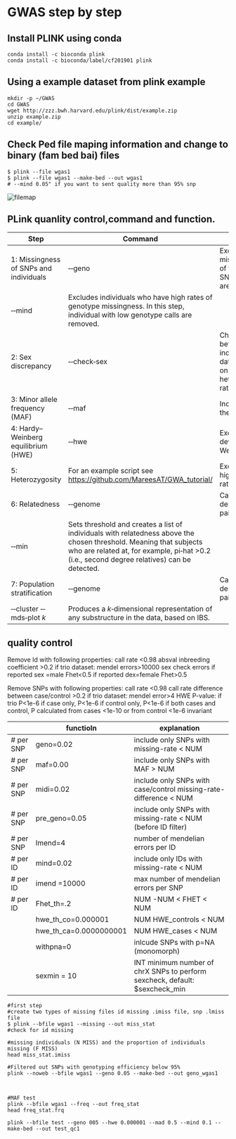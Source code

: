 # GWAS step by step

## Install PLINK using conda 
```
conda install -c bioconda plink
conda install -c bioconda/label/cf201901 plink
```

## Using a example dataset from plink example
```
mkdir -p ~/GWAS
cd GWAS
wget http://zzz.bwh.harvard.edu/plink/dist/example.zip
unzip example.zip
cd example/

```
## Check Ped file maping information and change to binary (fam bed bai) files
```
$ plink --file wgas1
$ plink --file wgas1 --make-bed --out wgas1
# --mind 0.05" if you want to sent quality more than 95% snp
```
![filemap](https://www.researchgate.net/publication/281588338/figure/fig6/AS:281417826226190@1444106646899/Genome-wide-association-data-files-GWA-data-files-are-typically-organized-into_W640.jpg) 


## PLink quanlity control,command and function.
| Step                                   | Command                                                      | Function                                                     |
| -------------------------------------- | ------------------------------------------------------------ | ------------------------------------------------------------ |
| 1: Missingness of SNPs and individuals | ‐‐geno                                                       | Excludes SNPs that are missing in a large proportion of the subjects. In this step, SNPs with low genotype calls are removed. |
| ‐‐mind                                 | Excludes individuals who have high rates of genotype missingness. In this step, individual with low genotype calls are removed. |                                                              |
| 2: Sex discrepancy                     | ‐‐check‐sex                                                  | Checks for discrepancies between sex of the individuals recorded in the dataset and their sex based on X chromosome heterozygosity/homozygosity rates. |
| 3: Minor allele frequency (MAF)        | ‐‐maf                                                        | Includes only SNPs above the set MAF threshold.              |
| 4: Hardy–Weinberg equilibrium (HWE)    | ‐‐hwe                                                        | Excludes markers which deviate from Hardy–Weinberg equilibrium. |
| 5: Heterozygosity                      | For an example script see https://github.com/MareesAT/GWA_tutorial/ | Excludes individuals with high or low heterozygosity rates   |
| 6: Relatedness                         | ‐‐genome                                                     | Calculates identity by descent (IBD) of all sample pairs.    |
| ‐‐min                                  | Sets threshold and creates a list of individuals with relatedness above the chosen threshold. Meaning that subjects who are related at, for example, pi‐hat >0.2 (i.e., second degree relatives) can be detected. |                                                              |
| 7: Population stratification           | ‐‐genome                                                     | Calculates identity by descent (IBD) of all sample pairs.    |
| ‐‐cluster ‐‐mds‐plot *k*               | Produces a *k*‐dimensional representation of any substructure in the data, based on IBS. |                                                              |


## quality control
Remove Id with following properties:
call rate <0.98
absval inbreeding coefficient >0.2
if trio dataset: mendel errors>10000
sex check errors
if reported sex =male Fhet<0.5
if reported dex=female Fhet>0.5

Remove SNPs with following properties:
call rate <0.98
call rate difference between case/control >0.2
if trio dataset: mendel error>4
HWE P-value:
if trio P<1e-6
if case only, P<1e-6
if control only, P<1e-6
if both cases and control, P calculated from cases <1e-10 or from control <1e-6
invariant

|            | functioln              | explanation                                                  |
| ---------- | ---------------------- | ------------------------------------------------------------ |
| #  per SNP | geno=0.02              | include only SNPs with missing-rate < NUM                    |
| #  per SNP | maf=0.00               | include only SNPs with MAF > NUM                             |
| #  per SNP | midi=0.02              | include only SNPs with case/control  missing-rate-difference < NUM |
| #  per SNP | pre_geno=0.05          | include only SNPs with missing-rate < NUM  (before ID filter) |
| #  per SNP | lmend=4                | number of mendelian errors per ID                            |
| #  per ID  | mind=0.02              | include only  IDs with missing-rate < NUM                    |
| #  per ID  | imend =10000           | max number of mendelian errors per SNP                       |
| #  per ID  | Fhet_th=.2             | NUM -NUM < FHET < NUM                                        |
|            | hwe_th_co=0.000001     | NUM  HWE_controls < NUM                                      |
|            | hwe_th_ca=0.0000000001 | NUM HWE_cases < NUM                                          |
|            | withpna=0              | inlcude SNPs with p=NA (monomorph)                           |
|            | sexmin = 10            | INT minimum number of chrX SNPs to perform  sexcheck, default: $sexcheck_min |


```
#first step
#create two types of missing files id missing .imiss file, snp .lmiss file
$ plink --bfile wgas1 --missing --out miss_stat
#check for id missing

#missing individuals (N MISS) and the proportion of individuals missing (F MISS)
head miss_stat.imiss

#Filtered out SNPs with genotyping efficiency below 95%
plink --noweb --bfile wgas1 --geno 0.05 --make-bed --out geno_wgas1



#MAF test
plink --bfile wgas1 --freq --out freq_stat
head freq_stat.frq

plink --bfile test --geno 005 --hwe 0.000001 --mad 0.5 --mind 0.1 --make-bed --out test_qc1

